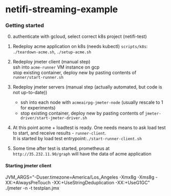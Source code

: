 # netifi-streaming-example

### Getting started

0. authenticate with gcloud, select correct k8s project (netifi-test)

1. Redeploy acme application on k8s (needs kubectl) 
`scripts/k8s`: `./teardown-acme.sh`, `./setup-acme.sh`

2. Redeploy jmeter client (manual step)  
   ssh into `acme-runner` VM instance on gcp  
   stop existing container, deploy new by pasting contents of `runner/start-runner.sh`  
    
3. Redeploy jmeter servers (manual step (actually automated, but code is not up-to-date))  
   * ssh into each node with `acmeairpg-jmeter-node` (usually rescale to 1 for experiments)  
   * stop existing container, deploy new by pasting contents of `jmeter-driver/start-jmeter-driver.sh`  
4. At this point acme + loadtest is ready. One needs means to ask load test to start, and receive results - `runner-client`.  
   It is started by load test entrypoint:`./start-runner-client.sh`
5. Some time after test is started, prometheus at `http://35.232.11.90/graph` will have the data of acme application

#### Starting jmeter client
JVM_ARGS="-Duser.timezone=America/Los_Angeles -Xmx8g -Xms8g -XX:+AlwaysPreTouch -XX:+UseStringDeduplication -XX:+UseG1GC" ./jmeter -n -t testplan.jmx